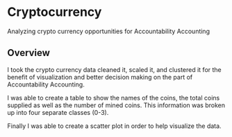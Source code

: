 # Cryptocurrency 

Analyzing crypto currency opportunities for Accountability Accounting

## Overview

I took the crypto currency data cleaned it, scaled it, and clustered it for the benefit of visualization and better decision making on the part of Accountability Accounting. 

I was able to create a table to show the names of the coins, the total coins supplied as well as the number of mined coins. This information was broken up into four separate classes (0-3).

Finally I was able to create a scatter plot in order to help visualize the data.

